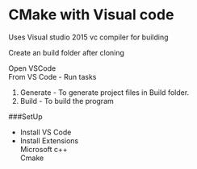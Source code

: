 # CMake with Visual code

Uses  Visual studio 2015 vc compiler for building  

Create an build folder  after cloning

Open VSCode  
From VS Code - Run tasks  
1) Generate - To generate project files in Build folder.  
2) Build - To build the program  

###SetUp  
- Install VS Code  
- Install Extensions  
      Microsoft c++  
      Cmake  